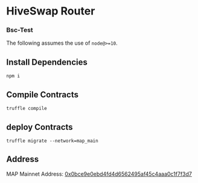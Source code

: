 # HiveSwap Router

### Bsc-Test

The following assumes the use of `node@>=10`.

## Install Dependencies

`npm i`

## Compile Contracts

`truffle compile`

## deploy Contracts
`truffle migrate --network=map_main`

## Address

MAP Mainnet Address:  [0x0bce9e0ebd4fd4d6562495af45c4aaa0c1f7f3d7](https://maposcan.io/address/0x0bce9e0ebd4fd4d6562495af45c4aaa0c1f7f3d7)
